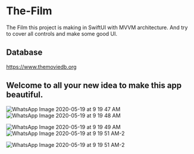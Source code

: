 # The-Film
The Film this project is making in SwiftUI with MVVM architecture. And try to cover all controls and make some good UI. 

## Database 
https://www.themoviedb.org

## Welcome to all your new idea to make this app beautiful. 

![WhatsApp Image 2020-05-19 at 9 19 47 AM](https://user-images.githubusercontent.com/16661905/151114309-a00e3e06-7697-442a-81b5-6cf9192d320c.png)  ![WhatsApp Image 2020-05-19 at 9 19 48 AM](https://user-images.githubusercontent.com/16661905/151114370-8057472c-6188-4ba6-943b-e8c3f5fd5a38.png)

![WhatsApp Image 2020-05-19 at 9 19 49 AM](https://user-images.githubusercontent.com/16661905/82290161-dfc31d00-99c3-11ea-8a66-b268dea11b02.jpeg)  ![WhatsApp Image 2020-05-19 at 9 19 51 AM-2](https://user-images.githubusercontent.com/16661905/82290180-ea7db200-99c3-11ea-9ee9-31dbdeb98fe1.jpeg)

![WhatsApp Image 2020-05-19 at 9 19 51 AM-2](https://user-images.githubusercontent.com/16661905/82290061-a9859d80-99c3-11ea-89f5-c8eeca924fc8.jpeg)


